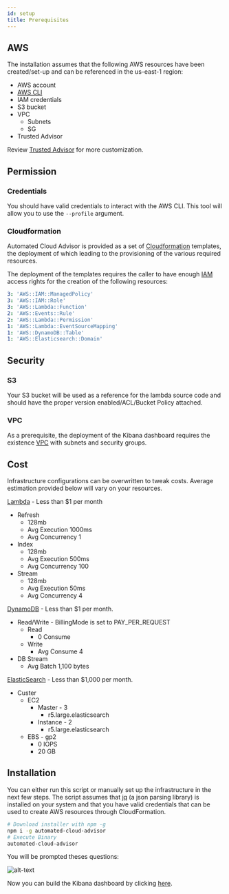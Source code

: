 ```yaml
---
id: setup
title: Prerequisites
---
```


## AWS

The installation assumes that the following AWS resources have been created/set-up and can be referenced in the us-east-1 region:

- AWS account
- [AWS CLI](https://aws.amazon.com/cli/)
- IAM credentials
- S3 bucket
- VPC
  - Subnets
  - SG
- Trusted Advisor

Review [Trusted Advisor](https://aws.amazon.com/premiumsupport/ta-iam/) for more customization.

## Permission

### Credentials

You should have valid credentials to interact with the AWS CLI. This tool will allow you to use the `--profile` argument.

### Cloudformation

Automated Cloud Advisor is provided as a set of [Cloudformation](https://aws.amazon.com/cloudformation/) templates, the deployment of which leading to the provisioning of the various required resources.

The deployment of the templates requires the caller to have enough [IAM](https://aws.amazon.com/iam/) access rights for the creation of the following resources:

```yml
3: 'AWS::IAM::ManagedPolicy'
3: 'AWS::IAM::Role'
3: 'AWS::Lambda::Function'
2: 'AWS::Events::Rule'
2: 'AWS::Lambda::Permission'
1: 'AWS::Lambda::EventSourceMapping'
1: 'AWS::DynamoDB::Table'
1: 'AWS::Elasticsearch::Domain'
```

## Security

### S3

Your S3 bucket will be used as a reference for the lambda source code and should have the proper version enabled/ACL/Bucket Policy attached.

### VPC

As a prerequisite, the deployment of the Kibana dashboard requires the existence [VPC](https://aws.amazon.com/vpc/) with subnets and security groups.

## Cost

Infrastructure configurations can be overwritten to tweak costs. Average estimation provided below will vary on your resources.

[Lambda](https://aws.amazon.com/lambda/pricing/) - Less than $1 per month

- Refresh
  - 128mb
  - Avg Execution 1000ms
  - Avg Concurrency 1
- Index
  - 128mb
  - Avg Execution 500ms
  - Avg Concurrency 100
- Stream
  - 128mb
  - Avg Execution 50ms
  - Avg Concurrency 4

[DynamoDB](https://aws.amazon.com/dynamodb/pricing/) - Less than $1 per month.

- Read/Write - BillingMode is set to PAY_PER_REQUEST
  - Read
    - 0 Consume
  - Write
    - Avg Consume 4
- DB Stream
  - Avg Batch 1,100 bytes

[ElasticSearch](https://aws.amazon.com/elasticsearch-service/pricing/?nc=sn&loc=3) - Less than $1,000 per month.

- Custer
  - EC2
    - Master - 3
      - r5.large.elasticsearch
    - Instance - 2
      - r5.large.elasticsearch
  - EBS - gp2
    - 0 IOPS
    - 20 GB

## Installation

You can either run this script or manually set up the infrastructure in the next few steps. The script assumes that [jq](https://stedolan.github.io/jq/) (a json parsing library) is installed on your system and that you have valid credentials that can be used to create AWS resources through CloudFormation.

```bash
# Download installer with npm -g
npm i -g automated-cloud-advisor
# Execute Binary
automated-cloud-advisor
```

You will be prompted theses questions:

![alt-text](/automated-cloud-advisor/img/installation.png)

Now you can build the Kibana dashboard by clicking [here](https://disneystreaming.github.io/automated-cloud-advisor/docs/view).